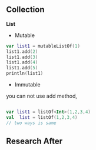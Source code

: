 ## Collection

__List__
- Mutable 
```kotlin
var list1 = mutableListOf(1)
list1.add(2)
list1.add(3)
list1.add(4)
list1.add(5)
println(list1)
```

- Immutable

you can not use add method,
```kotlin

var list1 = listOf<Int>(1,2,3,4)
val  list = listOf(1,2,3,4)
// two ways is same

```

## Research After
